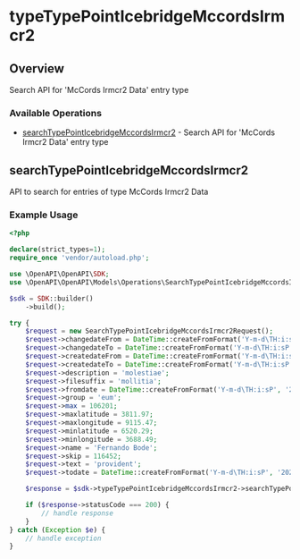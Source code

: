 # typeTypePointIcebridgeMccordsIrmcr2

## Overview

Search API for 'McCords Irmcr2 Data' entry type

### Available Operations

* [searchTypePointIcebridgeMccordsIrmcr2](#searchtypepointicebridgemccordsirmcr2) - Search API for 'McCords Irmcr2 Data' entry type

## searchTypePointIcebridgeMccordsIrmcr2

API to search for entries of type McCords Irmcr2 Data

### Example Usage

```php
<?php

declare(strict_types=1);
require_once 'vendor/autoload.php';

use \OpenAPI\OpenAPI\SDK;
use \OpenAPI\OpenAPI\Models\Operations\SearchTypePointIcebridgeMccordsIrmcr2Request;

$sdk = SDK::builder()
    ->build();

try {
    $request = new SearchTypePointIcebridgeMccordsIrmcr2Request();
    $request->changedateFrom = DateTime::createFromFormat('Y-m-d\TH:i:sP', '2022-09-01T20:19:05.294Z');
    $request->changedateTo = DateTime::createFromFormat('Y-m-d\TH:i:sP', '2022-11-16T15:03:29.219Z');
    $request->createdateFrom = DateTime::createFromFormat('Y-m-d\TH:i:sP', '2022-08-07T16:38:24.285Z');
    $request->createdateTo = DateTime::createFromFormat('Y-m-d\TH:i:sP', '2020-08-18T13:51:19.758Z');
    $request->description = 'molestiae';
    $request->filesuffix = 'mollitia';
    $request->fromdate = DateTime::createFromFormat('Y-m-d\TH:i:sP', '2021-01-28T14:46:04.955Z');
    $request->group = 'eum';
    $request->max = 106201;
    $request->maxlatitude = 3811.97;
    $request->maxlongitude = 9115.47;
    $request->minlatitude = 6520.29;
    $request->minlongitude = 3688.49;
    $request->name = 'Fernando Bode';
    $request->skip = 116452;
    $request->text = 'provident';
    $request->todate = DateTime::createFromFormat('Y-m-d\TH:i:sP', '2022-09-15T17:32:45.445Z');

    $response = $sdk->typeTypePointIcebridgeMccordsIrmcr2->searchTypePointIcebridgeMccordsIrmcr2($request);

    if ($response->statusCode === 200) {
        // handle response
    }
} catch (Exception $e) {
    // handle exception
}
```

